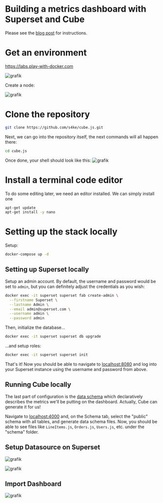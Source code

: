 # Building a metrics dashboard with Superset and Cube

Please see the [blog post](https://cube.dev/blog/building-metrics-dashboard-with-superset/) for instructions.

# Get an environment

https://labs.play-with-docker.com

![grafik](https://user-images.githubusercontent.com/719760/213940741-65388c13-3d38-494f-a40f-6a89474f2550.png)

Create a node:

![grafik](https://user-images.githubusercontent.com/719760/213940796-96f94a91-f779-4f1c-9f74-9f349a3bf136.png)

# Clone the repository

```bash
git clone https://github.com/s4ke/cube.js.git
```

Next, we can go into the repository itself, the next commands will all happen there:

```bash
cd cube.js
```

Once done, your shell should look like this: ![grafik](https://user-images.githubusercontent.com/719760/213940905-de213246-6a95-4634-bbed-53b9289f1a5a.png)

# Install a terminal code editor

To do some editing later, we need an editor installed. We can simply install one

```bash
apt-get update
apt-get install -y nano
```

# Setting up the stack locally

Setup:

```bash
docker-compose up -d
```

## Setting up Superset locally

Setup an admin account. By default, the username and password would be set to `admin`, but you can definitely adjust the credentials as you wish:

```bash
docker exec -it superset superset fab create-admin \
  --firstname Superset \
  --lastname Admin \
  --email admin@superset.com \
  --username admin \
  --password admin
```

Then, initialize the database...

```bash
docker exec -it superset superset db upgrade
```

...and setup roles:

```bash
docker exec -it superset superset init
```

That's it! Now you should be able to navigate to [localhost:8080](http://localhost:8080/login/) and log into your Superset instance using the username and password from above.

## Running Cube locally

The last part of configuration is the [data schema](https://cube.dev/docs/schema/getting-started) which declaratively describes the metrics we'll be putting on the dashboard. Actually, Cube can generate it for us!

Navigate to [localhost:4000](http://localhost:4000) and, on the Schema tab, select the "public" schema with all tables, and generate data schema files. Now, you should be able to see files like `LineItems.js`, `Orders.js`, `Users.js`, etc. under the "schema" folder.

## Setup Datasource on Superset

![grafik](https://user-images.githubusercontent.com/719760/213317812-874f7d5b-a75d-40ae-9df1-b3dd07fe6381.png)


![grafik](https://user-images.githubusercontent.com/719760/213317751-1b44a98f-20d6-4d7f-bf3d-3ebb64261203.png)


## Import Dashboard

![grafik](https://user-images.githubusercontent.com/719760/213317918-40836b20-4da2-4ff9-a027-a176967f4f9f.png)




